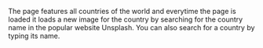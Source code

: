 The page features all countries of the world and everytime the page is loaded it loads a new image for the country by searching for the country name in the popular website Unsplash. You can also search for a country by typing its name.